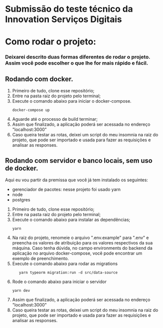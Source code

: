 # Submissão do teste técnico da Innovation Serviços Digitais

# Como rodar o projeto:

### Deixarei descrito duas formas diferentes de rodar o projeto. Assim você pode escolher o que lhe for mais rápido e fácil.

## Rodando com docker.

1. Primeiro de tudo, clone esse repositório;
2. Entre na pasta raiz do projeto pelo terminal;
3. Execute o comando abaixo para iniciar o docker-compose.
   ```
   docker-compose up
   ```
4. Aguarde até o processo de build terminar;
5. Assim que finalizado, a aplicação poderá ser acessada no endereço "localhost:3000"
6. Caso queira testar as rotas, deixei um script do meu insomnia na raiz do projeto, que pode ser importado e usada para fazer as requisições e analisar as responses.

## Rodando com servidor e banco locais, sem uso de docker.

Aqui eu vou partir da premissa que você já tem instalado os seguintes:

- gerenciador de pacotes: nesse projeto foi usado yarn
- node
- postgres

1. Primeiro de tudo, clone esse repositório;
2. Entre na pasta raiz do projeto pelo terminal;
3. Execute o comando abaixo para instalar as dependências;
   ```
   yarn
   ```
4. Na raiz do projeto, renomeie o arquivo ".env.example" para ".env" e preencha os valores de atribuição para os valores respectivos da sua máquina. Caso tenha dúvida, no campo environments do backend da aplicação no arquivo docker-compose, você pode encontrar um exemplo de preenchimento.
5. Execute o comando abaixo para rodar as migrations
   ```
      yarn typeorm migration:run -d src/data-source
   ```
6. Rode o comando abaixo para iniciar o servidor
   ```
   yarn dev
   ```
7. Assim que finalizado, a aplicação poderá ser acessada no endereço "localhost:3000"
8. Caso queira testar as rotas, deixei um script do meu insomnia na raiz do projeto, que pode ser importado e usada para fazer as requisições e analisar as responses.
